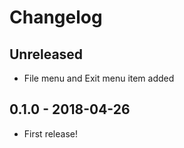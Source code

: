 # Changelog
## Unreleased
- File menu and Exit menu item added

## 0.1.0 - 2018-04-26
- First release!